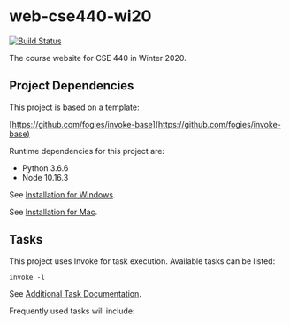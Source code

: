 # web-cse440-wi20

[![Build Status](https://travis-ci.org/uwcse440/web-cse440-wi20.svg?branch=master)](https://travis-ci.org/uwcse440/web-cse440-wi20)

The course website for CSE 440 in Winter 2020.

## Project Dependencies

This project is based on a template:

[https://github.com/fogies/invoke-base](https://github.com/fogies/invoke-base)

Runtime dependencies for this project are:
- Python 3.6.6
- Node 10.16.3

See [Installation for Windows](https://github.com/uwcse440/web-cse440-wi20/blob/master/readme/install_windows.md).

See [Installation for Mac](https://github.com/uwcse440/web-cse440-wi20/blob/master/readme/install_mac.md).

## Tasks

This project uses Invoke for task execution. Available tasks can be listed:

`invoke -l`

See [Additional Task Documentation](https://github.com/uwcse440/web-cse440-wi20/blob/master/readme/invoke.md).

Frequently used tasks will include:


